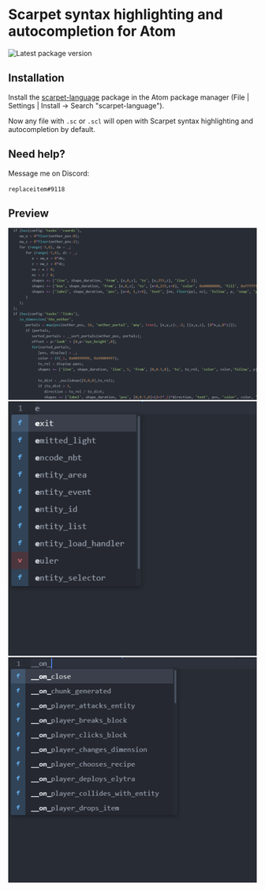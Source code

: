 # Scarpet syntax highlighting and autocompletion for Atom

![Latest package version](https://img.shields.io/apm/v/language-scarpet.svg?colorB=brightgreen)

## Installation

Install the [scarpet-language](https://atom.io/packages/language-scarpet) package in the Atom package manager (File | Settings | Install -> Search "scarpet-language").

Now any file with `.sc` or `.scl` will open with Scarpet syntax highlighting and autocompletion by default.

## Need help?

Message me on Discord:

`replaceitem#9118`

## Preview

<img alt="Syntax highlighting" width="900" src="https://raw.githubusercontent.com/replaceitem/language-scarpet/master/syntax-highlighting-preview.png" />

<img alt="Autocompletion" width="900" src="https://raw.githubusercontent.com/replaceitem/language-scarpet/master/autocomplete-preview1.png" />

<img alt="Autocompletion" width="900" src="https://raw.githubusercontent.com/replaceitem/language-scarpet/master/autocomplete-preview2.png" />
